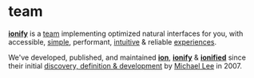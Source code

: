# team

[**ionify**](http://ionify.org) is a
[team](https://github.com/orgs/ionify/people)
implementing optimized natural interfaces for you, with accessible,
[simple](https://anemojii.glitch.me/),
performant,
[intuitive](https://github.com/ionified/jeni-ions.iskitz.net/blob/public/jeni.play.js)
& reliable
[experiences](http://ionified.net/).

We've developed, published, and maintained
[**ion**](../README.md#ion), [**ionify**](../README.md#api) & [**ionified**](../README.md#ionified)
since their initial
[discovery, definition & development](../story.md)
by
[Michael Lee](https://github.com/iskitz)
in 2007.